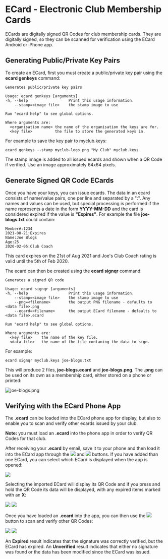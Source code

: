 # ECard - Electronic Club Membership Cards

ECards are digitally signed QR Codes for club membership cards. They are digitally signed, so they can be scanned for verification using the ECard Android or iPhone app.

## Generating Public/Private Key Pairs

To create an ECard, first you must create a public/private key pair using the **ecard genkeys** command:
```
Generates public/private key pairs

Usage: ecard genkeys [arguments]
-h, --help                  Print this usage information.
    --stamp=<image file>    the stamp image to use

Run "ecard help" to see global options.

Where arguments are:
  <organisation name> the name of the organisation the keys are for.
  <key file>          the file to store the generated keys in.
```
For example to save the key pair to myclub.keys:
```
ecard genkeys --stamp myclub-logo.png "My Club" myclub.keys
```
The stamp image is added to all issued ecards and shown when a QR Code if verified. Use an image approximately 64x64 pixels.

## Generate Signed QR Code ECards

Once you have your keys, you can issue ecards. The data in an ecard consists of name/value pairs, one per line and separated by a ":". Any names and values can be used, but special processing is performed if the name represents a date in the form **YYYY-MM-DD** and the card is considered expired if the value is **"Expires"**. For example the file **joe-blogs.txt** could contain:
```
Member#:1234
2021-08-21:Expires
Name:Joe Blogs
Age:25
2020-02-05:Club Coach
```
This card expires on the 21st of Aug 2021 and Joe's Club Coach rating is valid until the 5th of Feb 2020.

The ecard can then be created using the **ecard signqr** command:
```
Generates a signed QR code

Usage: ecard signqr [arguments]
-h, --help                  Print this usage information.
    --stamp=<image file>    the stamp image to use
    --png=<filename>        the output PNG filename - defaults to <data file>.png
    --ecard=<filename>      the output ECard filename - defaults to <data file>.ecard

Run "ecard help" to see global options.

Where arguments are:
  <key file>    the name of the key file.
  <data file>   the name of the file contaning the data to sign.
```
For example:
```
ecard signqr myclub.keys joe-blogs.txt
```
This will produce 2 files, **joe-blogs.ecard** and **joe-blogs.png**. The **.png** can be used on its own as a membership card, either stored on a phone or printed:

![joe-blogs.png](./examples/joe-blogs.png)

## Verifying with the ECard Phone App

The **.ecard** can be loaded into the ECard phone app for display, but also to enable you to scan and verify other ecards issued by your club.

**Note:** you must load an **.ecard** into the phone app in order to verify QR Codes for that club.

After receiving your **.ecard** by email, save it to your phone and then load it into the ECard app through the ![](./examples/screenshots/app-list-cards-icon.png) and ![](./examples/screenshots/app-add-card-icon.png) buttons. If you have added than one ECard, you can select which ECard is displayed when the app is opened:

![](./examples/screenshots/app-list-cards.png)

Selecting the imported ECard will display its QR Code and if you press and hold the QR Code its data will be displayed, with any expired items marked with an **X**:

![](./examples/screenshots/app-qrcode.png) ![](./examples/screenshots/app-qrcode-data.png)

Once you have loaded an **.ecard** into the app, you can then use the ![](./examples/screenshots/app-scan-icon.png) button to scan and verify other QR Codes:

![](./examples/screenshots/app-qrcode-expired.png) ![](./examples/screenshots/app-qrcode-unverified.png)

An **Expired** result indicates that the signature was correctly verified, but the ECard has expired. An **Unverified** result indicates that either no signature was found or the data has been modified since the ECard was issued.